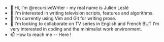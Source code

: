 - 👋 Hi, I’m @recursiveWriter - my real name is Julien Leslé
- 👀 I'm interested in writing television scripts, features and algorithms.
- 🌱 I'm currently using Vim and Git for writing prose. 
- 💞️ I'm looking to collaborate on TV series in English and French BUT I'm very interested in coding and the minimalist work environment.  
- 📫 How to reach me -- Here ! 

<!---
recursiveWriter/recursiveWriter is a ✨ special ✨ repository because its `README.md` (this file) appears on your GitHub profile.
You can click the Preview link to take a look at your changes.
--->
